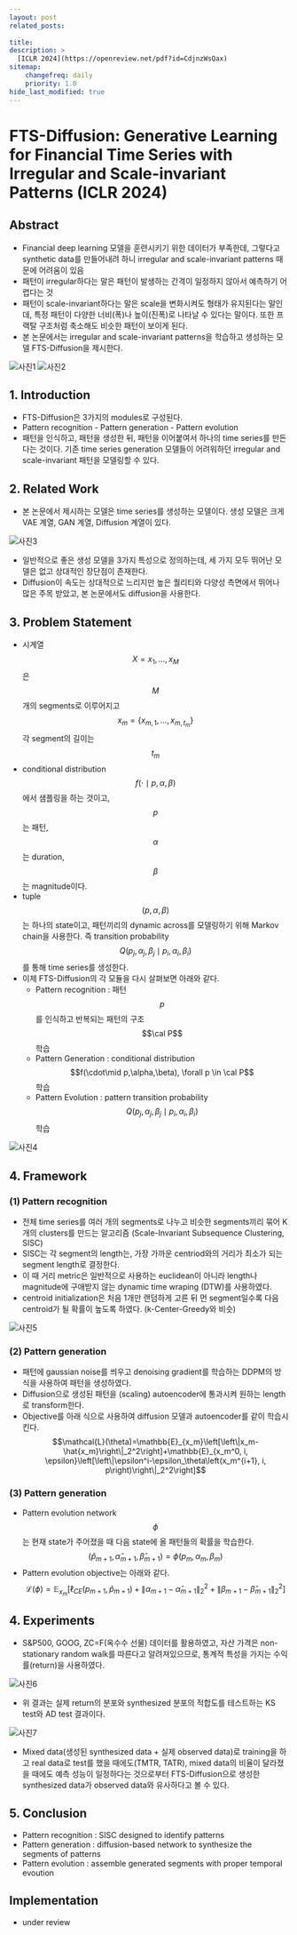 ```yaml
---
layout: post
related_posts:
  _
title: 
description: >
  [ICLR 2024](https://openreview.net/pdf?id=CdjnzWsQax)
sitemap:
    changefreq: daily
    priority: 1.0
hide_last_modified: true
---
```


# FTS-Diffusion: Generative Learning for Financial Time Series with Irregular and Scale-invariant Patterns (ICLR 2024)

## Abstract
- Financial deep learning 모델을 훈련시키기 위한 데이터가 부족한데, 그렇다고 synthetic data를 만들어내려 하니 irregular and scale-invariant patterns 때문에 어려움이 있음
- 패턴이 irregular하다는 말은 패턴이 발생하는 간격이 일정하지 않아서 예측하기 어렵다는 것
- 패턴이 scale-invariant하다는 말은 scale을 변화시켜도 형태가 유지된다는 말인데, 특정 패턴이 다양한 너비(폭)나 높이(진폭)로 나타날 수 있다는 말이다. 또한 프랙탈 구조처럼 축소해도 비슷한 패턴이 보이게 된다.
- 본 논문에서는 irregular and scale-invariant patterns을 학습하고 생성하는 모델 FTS-Diffusion을 제시한다.

![사진1](/assets/img/timeseries/fts-diff/fig1.jpeg)
![사진2](/assets/img/timeseries/fts-diff/fig2.jpeg)

## 1. Introduction
- FTS-Diffusion은 3가지의 modules로 구성된다.
- Pattern recognition - Pattern generation - Pattern evolution
- 패턴을 인식하고, 패턴을 생성한 뒤, 패턴을 이어붙여서 하나의 time series를 만든다는 것이다. 기존 time series generation 모델들이 어려워하던 irregular and scale-invariant 패턴을 모델링할 수 있다.

## 2. Related Work
- 본 논문에서 제시하는 모델은 time series를 생성하는 모델이다. 생성 모델은 크게 VAE 계열, GAN 계열, Diffusion 계열이 있다.
  
![사진3](/assets/img/timeseries/fts-diff/gm.jpeg)

- 일반적으로 좋은 생성 모델을 3가지 특성으로 정의하는데, 세 가지 모두 뛰어난 모델은 없고 상대적인 장단점이 존재한다.
- Diffusion이 속도는 상대적으로 느리지만 높은 퀄리티와 다양성 측면에서 뛰어나 많은 주목 받았고, 본 논문에서도 diffusion을 사용한다.

## 3. Problem Statement
- 시계열 $$X={x_1,...,x_M}$$은 $$M$$개의 segments로 이루어지고 $$x_m=\left\{x_{m, 1}, \ldots, x_{m, t_m}\right\}$$ 각 segment의 길이는 $$t_m$$
- conditional distribution $$f(\cdot\mid p,\alpha,\beta)$$에서 샘플링을 하는 것이고, $$p$$는 패턴, $$\alpha$$는 duration, $$\beta$$는 magnitude이다.
- tuple $$(p,\alpha,\beta)$$는 하나의 state이고, 패턴끼리의 dynamic across를 모델링하기 위해 Markov chain을 사용한다. 즉 transition probability $$Q(p_j,\alpha_j,\beta_j \mid p_i,\alpha_i,\beta_i)$$를 통해 time series를 생성한다.
- 이제 FTS-Diffusion의 각 모듈을 다시 살펴보면 아래와 같다.
  - Pattern recognition : 패턴 $$p$$를 인식하고 반복되는 패턴의 구조 $$\cal P$$ 학습
  - Pattern Generation : conditional distribution $$f(\cdot\mid p,\alpha,\beta), \forall p \in \cal P$$ 학습
  - Pattern Evolution : pattern transition probability $$Q(p_j,\alpha_j,\beta_j \mid p_i,\alpha_i,\beta_i)$$ 학습

![사진4](/assets/img/timeseries/fts-diff/fig3.jpeg)

## 4. Framework

### (1) Pattern recognition
- 전체 time series를 여러 개의 segments로 나누고 비슷한 segments끼리 묶어 K개의 clusters를 만드는 알고리즘 (Scale-Invariant Subsequence Clustering, SISC)
- SISC는 각 segment의 length는, 가장 가까운 centriod와의 거리가 최소가 되는 segment length로 결정한다.
- 이 때 거리 metric은 일반적으로 사용하는 euclidean이 아니라 length나 magnitude에 구애받지 않는 dynamic time wraping (DTW)를 사용하였다.
- centroid initialization은 처음 1개만 랜덤하게 고른 뒤 먼 segment일수록 다음 centroid가 될 확률이 높도록 하였다. (k-Center-Greedy와 비슷)

![사진5](/assets/img/timeseries/fts-diff/fig4.jpeg)

### (2) Pattern generation
- 패턴에 gaussian noise를 씌우고 denoising gradient를 학습하는 DDPM의 방식을 사용하여 패턴을 생성하였다.
- Diffusion으로 생성된 패턴을 (scaling) autoencoder에 통과시켜 원하는 length로 transform한다.
- Objective를 아래 식으로 사용하여 diffusion 모델과 autoencoder를 같이 학습시킨다.
  $$\mathcal{L}(\theta)=\mathbb{E}_{x_m}\left[\left\|x_m-\hat{x_m}\right\|_2^2\right]+\mathbb{E}_{x_m^0, i, \epsilon}\left[\left\|\epsilon^i-\epsilon_\theta\left(x_m^{i+1}, i, p\right)\right\|_2^2\right]$$   

### (3) Pattern generation
- Pattern evolution network $$\phi$$는 현재 state가 주어졌을 때 다음 state에 올 패턴들의 확률을 학습한다.
  $$(\hat p_{m+1}, \hat \alpha_{m+1}, \hat \beta_{m+1}) = \phi(p_m, \alpha_m, \beta_m) $$
- Pattern evolution objective는 아래와 같다.
  $$\mathcal{L}(\phi)=\mathbb{E}_{x_m}\left[\ell_{C E}\left(p_{m+1}, \hat{p}_{m+1}\right)+\left\|\alpha_{m+1}-\hat{\alpha}_{m+1}\right\|_2^2+\left\|\beta_{m+1}-\hat{\beta}_{m+1}\right\|_2^2\right]$$

## 4. Experiments
- S&P500, GOOG, ZC=F(옥수수 선물) 데이터를 활용하였고, 자산 가격은 non-stationary random walk를 따른다고 알려져있으므로, 통계적 특성을 가지는 수익률(return)을 사용하였다.

![사진6](/assets/img/timeseries/fts-diff/table1.jpeg)

- 위 결과는 실제 return의 분포와 synthesized 분포의 적합도를 테스트하는 KS test와 AD test 결과이다.

![사진7](/assets/img/timeseries/fts-diff/fig6.jpeg)

- Mixed data(생성된 synthesized data + 실제 observed data)로 training을 하고 real data로 test를 했을 때에도(TMTR, TATR), mixed data의 비율이 달라졌을 때에도 예측 성능이 일정하다는 것으로부터 FTS-Diffusion으로 생성한 synthesized data가 observed data와 유사하다고 볼 수 있다.

## 5. Conclusion
- Pattern recognition : SISC designed to identify patterns
- Pattern generation : diffusion-based network to synthesize the segments of patterns
- Pattern evolution : assemble generated segments with proper temporal evoution

## Implementation
- under review